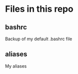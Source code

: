 Files in this repo
===============

bashrc
---------------
Backup of my default .bashrc file

aliases
---------------
My aliases